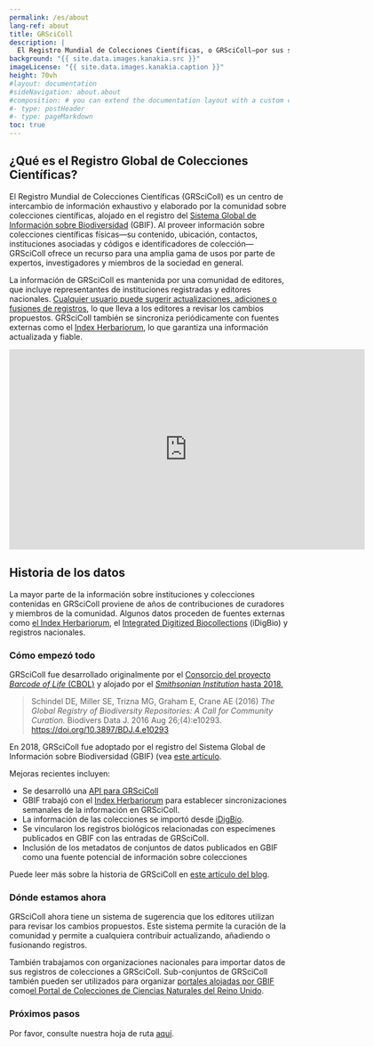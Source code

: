 ```yaml
---
permalink: /es/about
lang-ref: about
title: GRSciColl
description: |
  El Registro Mundial de Colecciones Científicas, o GRSciColl–por sus siglas en inglés–es un repositorio comunitario de información sobre colecciones científicas que amplía la labor iniciada por el Consorcio del Código de Barras de la Vida (CBOL).
background: "{{ site.data.images.kanakia.src }}"
imageLicense: "{{ site.data.images.kanakia.caption }}"
height: 70vh
#layout: documentation
#sideNavigation: about.about
#composition: # you can extend the documentation layout with a custom composition
#- type: postHeader
#- type: pageMarkdown
toc: true
---
```


## ¿Qué es el Registro Global de Colecciones Científicas?

El Registro Mundial de Colecciones Científicas (GRSciColl) es un centro de intercambio de información exhaustivo y elaborado por la comunidad sobre colecciones científicas, alojado en el registro del [Sistema Global de Información sobre Biodiversidad](https://www.gbif.org/) (GBIF). Al proveer información sobre colecciones científicas físicas—su contenido, ubicación, contactos, instituciones asociadas y códigos e identificadores de colección—GRSciColl ofrece un recurso para una amplia gama de usos por parte de expertos, investigadores y miembros de la sociedad en general.

La información de GRSciColl es mantenida por una comunidad de editores, que incluye representantes de instituciones registradas y editores nacionales. [Cualquier usuario puede sugerir actualizaciones, adiciones o fusiones de registros](/how-to#sugerir-un-cambio), lo que lleva a los editores a revisar los cambios propuestos. GRSciColl también se sincroniza periódicamente con fuentes externas como el [Index Herbariorum](https://sweetgum.nybg.org/science/ih/), lo que garantiza una información actualizada y fiable.

<iframe title="Reproductor Vimeo" src="https://player.vimeo.com/video/872824009?h=c3aaa082e3" width="640" height="360" frameborder="0"    allowfullscreen></iframe>

## Historia de los datos

La mayor parte de la información sobre instituciones y colecciones contenidas en GRSciColl proviene de años de contribuciones de curadores y miembros de la comunidad. Algunos datos proceden de fuentes externas como [el Index Herbariorum](https://sweetgum.nybg.org/science/ih/), el [Integrated Digitized Biocollections](https://www.idigbio.org/) (iDigBio) y registros nacionales.

### Cómo empezó todo

GRSciColl fue desarrollado originalmente por el [Consorcio del proyecto *Barcode of Life* (CBOL)](https://www.gbif.org/participant/287) y alojado por el [*Smithsonian Institution* hasta 2018.](https://www.si.edu)

> Schindel DE, Miller SE, Trizna MG, Graham E, Crane AE (2016) *The Global Registry of Biodiversity Repositories: A Call for Community Curation.* Biodivers Data J. 2016 Aug 26;(4):e10293. https://doi.org/10.3897/BDJ.4.e10293

En 2018, GRSciColl fue adoptado por el registro del Sistema Global de Información sobre Biodiversidad (GBIF) (vea [este artículo](https://www.gbif.org/news/5kyAslpqTVxYqZTwYn1cub/gbif-provides-new-home-for-the-global-registry-of-scientific-collections).

Mejoras recientes incluyen:
* Se desarrolló una [API para GRSciColl](/api)
* GBIF trabajó con el [Index Herbariorum](https://sweetgum.nybg.org/science/ih/) para establecer sincronizaciones semanales de la información en GRSciColl.
* La información de las colecciones se importó desde [iDigBio](https://www.idigbio.org).
* Se vincularon los registros biológicos relacionadas con especímenes publicados en GBIF con las entradas de GRSciColl.
* Inclusión de los metadatos de conjuntos de datos publicados en GBIF como una fuente potencial de información sobre colecciones

Puede leer más sobre la historia de GRSciColl en [este artículo del blog](https://data-blog.gbif.org/post/grscicoll-2021/).

### Dónde estamos ahora

GRSciColl ahora tiene un sistema de sugerencia que los editores utilizan para revisar los cambios propuestos. Este sistema permite la curación de la comunidad y permite a cualquiera contribuir actualizando, añadiendo o fusionando registros.

También trabajamos con organizaciones nacionales para importar datos de sus registros de colecciones a GRSciColl. Sub-conjuntos de GRSciColl también pueden ser utilizados para organizar [portales alojadas por GBIF ](https://www.gbif.org/hosted-portals)como[el Portal de Colecciones de Ciencias Naturales del Reino Unido](https://data.dissco-uk.org).

### Próximos pasos

Por favor, consulte nuestra hoja de ruta [aquí](/road-map).
